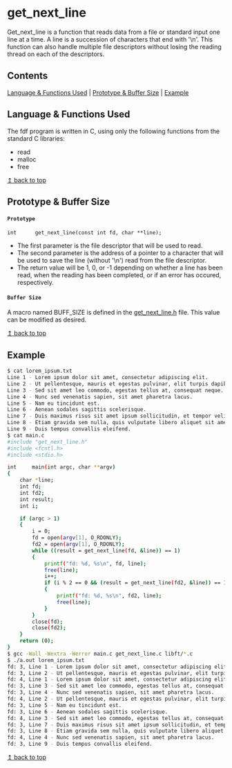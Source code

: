# <a name="top">get_next_line</a>

Get_next_line is a function that reads data from a file or standard input one line at a time. A line is a succession of characters that end with '\n'. This function can also handle multiple file descriptors without losing the reading thread on each of the descriptors.


## Contents

[Language & Functions Used](#language_functions) | [Prototype & Buffer Size](#prototype_buffer) | [Example](#example)

## <a name="language_functions">Language & Functions Used</a>

The fdf program is written in C, using only the following functions from the standard C libraries:

* read
* malloc
* free

<a href="#top">↥ back to top</a>

## <a name="prototype_buffer">Prototype & Buffer Size</a>

#### `Prototype`

```
int      get_next_line(const int fd, char **line);	
```

* The first parameter is the file descriptor that will be used to read.
* The second parameter is the address of a pointer to a character that will be used to save the line (without '\n') read from the file descriptor.
* The return value will be 1, 0, or -1 depending on whether a line has been read, when the reading has been completed, or if an error has occured, respectively.

#### `Buffer Size`

A macro named BUFF_SIZE is defined in the [get_next_line.h](/get_next_line.h) file. This value can be modified as desired. 

<a href="#top">↥ back to top</a>

## <a name="example">Example</a>

```bash
$ cat lorem_ipsum.txt
Line 1 - Lorem ipsum dolor sit amet, consectetur adipiscing elit. 
Line 2 - Ut pellentesque, mauris et egestas pulvinar, elit turpis dapibus mauris, et aliquet purus lectus non metus.
Line 3 - Sed sit amet leo commodo, egestas tellus at, consequat neque.
Line 4 - Nunc sed venenatis sapien, sit amet pharetra lacus.
Line 5 - Nam eu tincidunt est. 
Line 6 - Aenean sodales sagittis scelerisque.
Line 7 - Duis maximus risus sit amet ipsum sollicitudin, et tempor velit scelerisque.
Line 8 - Etiam gravida sem nulla, quis vulputate libero aliquet sit amet. 
Line 9 - Duis tempus convallis eleifend.
$ cat main.c
#include "get_next_line.h"
#include <fcntl.h>
#include <stdio.h>

int		main(int argc, char **argv)
{
	char *line;
	int fd;
	int fd2;
	int result;
	int	i;

	if (argc > 1)
	{
		i = 0;
		fd = open(argv[1], O_RDONLY);
		fd2 = open(argv[1], O_RDONLY);
		while ((result = get_next_line(fd, &line)) == 1)
		{
			printf("fd: %d, %s\n", fd, line);
			free(line);
			i++;
			if (i % 2 == 0 && (result = get_next_line(fd2, &line)) == 1)
			{
				printf("fd: %d, %s\n", fd2, line);
				free(line);
			}
		}
		close(fd);
		close(fd2);
	}
	return (0);
}
$ gcc -Wall -Wextra -Werror main.c get_next_line.c libft/*.c
$ ./a.out lorem_ipsum.txt
fd: 3, Line 1 - Lorem ipsum dolor sit amet, consectetur adipiscing elit.
fd: 3, Line 2 - Ut pellentesque, mauris et egestas pulvinar, elit turpis dapibus mauris, et aliquet purus lectus non metus.
fd: 4, Line 1 - Lorem ipsum dolor sit amet, consectetur adipiscing elit.
fd: 3, Line 3 - Sed sit amet leo commodo, egestas tellus at, consequat neque.
fd: 3, Line 4 - Nunc sed venenatis sapien, sit amet pharetra lacus.
fd: 4, Line 2 - Ut pellentesque, mauris et egestas pulvinar, elit turpis dapibus mauris, et aliquet purus lectus non metus.
fd: 3, Line 5 - Nam eu tincidunt est.
fd: 3, Line 6 - Aenean sodales sagittis scelerisque.
fd: 4, Line 3 - Sed sit amet leo commodo, egestas tellus at, consequat neque.
fd: 3, Line 7 - Duis maximus risus sit amet ipsum sollicitudin, et tempor velit scelerisque.
fd: 3, Line 8 - Etiam gravida sem nulla, quis vulputate libero aliquet sit amet.
fd: 4, Line 4 - Nunc sed venenatis sapien, sit amet pharetra lacus.
fd: 3, Line 9 - Duis tempus convallis eleifend.
```

<a href="#top">↥ back to top</a>
